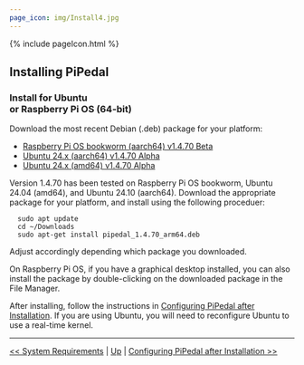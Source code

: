 ```yaml
---
page_icon: img/Install4.jpg
---
```


{% include pageIcon.html %}


## Installing PiPedal


### Install for Ubuntu <br/>or Raspberry Pi OS (64-bit)


Download the most recent Debian (.deb) package for your platform:

- [Raspberry Pi OS bookworm (aarch64) v1.4.70 Beta](https://github.com/rerdavies/pipedal/releases/download/)
- [Ubuntu 24.x (aarch64) v1.4.70 Alpha](https://github.com/rerdavies/pipedal/releases/download/)
- [Ubuntu 24.x (amd64) v1.4.70 Alpha](https://github.com/rerdavies/pipedal/releases/download/)


Version 1.4.70 has been tested on Raspberry Pi OS bookworm, Ubuntu 24.04 (amd64), and Ubuntu 24.10 (aarch64). Download the appropriate package for your platform, and install using the following proceduer:

```
  sudo apt update
  cd ~/Downloads  
  sudo apt-get install pipedal_1.4.70_arm64.deb 
```
Adjust accordingly depending which package you downloaded.

On Raspberry Pi OS, if you have a graphical desktop installed, you can also install the package by double-clicking on the downloaded package in the File Manager.


After installing, follow the instructions in [Configuring PiPedal after Installation](Configuring.md). If 
you are using Ubuntu, you will need to reconfigure Ubuntu to use a real-time kernel. 


--------
[<< System Requirements](SystemRequirements.md) | [Up](Documentation.md) | [Configuring PiPedal after Installation >>](Configuring.md)
